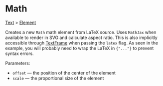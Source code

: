 # Math

[Text](/docs/text) > [Element](/docs/element)

Creates a new `Math` math element from LaTeX source. Uses `MathJax` when available to render in SVG and calculate aspect ratio. This is also implicitly accessible through [TextFrame](/docs/textframe) when passing the `latex` flag. As seen in the example, you will probably need to wrap the LaTeX in `{"..."}` to prevent syntax errors.

Parameters:
- `offset` — the position of the center of the element
- `scale` — the proportional size of the element
